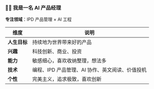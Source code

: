 ### 🧑‍💻 我是一名 AI 产品经理  
**专注领域**：IPD 产品管理 × AI 工程

| 维度 | 说明 |
|---|---|
| **人生目标** | 持续地为世界带来好的产品 |
| **兴趣** | 科技创新、商业、投资 |
| **能力** | 敏感细心，喜欢收纳整理，想法多 |
| **技术** | 编程、IPD 产品管理、AI 协作、英文阅读、价值投机 |
| **个性** | 完美主义，追求极致，喜欢创新 |

<!--
**Boen36/boen36** is a ✨ _special_ ✨ repository because its `README.md` (this file) appears on your GitHub profile.

Here are some ideas to get you started:

- 🔭 I’m currently working on ...
- 🌱 I’m currently learning ...
- 👯 I’m looking to collaborate on ...
- 🤔 I’m looking for help with ...
- 💬 Ask me about ...
- 📫 How to reach me: ...
- 😄 Pronouns: ...
- ⚡ Fun fact: ...
-->
